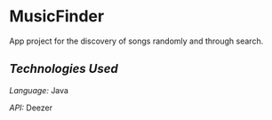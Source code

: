 # MusicFinder

App project for the discovery of songs randomly and through search.

## _Technologies Used_

_Language:_ Java

_API:_ Deezer
